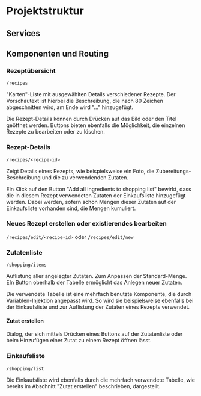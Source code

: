 # Projektstruktur

## Services

## Komponenten und Routing

### Rezeptübersicht

`/recipes`

"Karten"-Liste mit ausgewählten Details verschiedener Rezepte. Der Vorschautext ist hierbei die Beschreibung, die nach 80 Zeichen abgeschnitten wird, am Ende wird "..." hinzugefügt.

Die Rezept-Details können durch Drücken auf das Bild oder den Titel geöffnet werden. Buttons bieten ebenfalls die Möglichkeit, die einzelnen Rezepte zu bearbeiten oder zu löschen.

### Rezept-Details

`/recipes/<recipe-id>`

Zeigt Details eines Rezepts, wie beispielsweise ein Foto, die Zubereitungs-Beschreibung und die zu verwendenden Zutaten.

Ein Klick auf den Button "Add all ingredients to shopping list" bewirkt, dass die in diesem Rezept verwendeten Zutaten der Einkaufsliste hinzugefügt werden. Dabei werden, sofern schon Mengen dieser Zutaten auf der Einkaufsliste vorhanden sind, die Mengen kumuliert.

### Neues Rezept erstellen oder existierendes bearbeiten

`/recipes/edit/<recipe-id>` oder `/recipes/edit/new`

### Zutatenliste

`/shopping/items`

Auflistung aller angelegter Zutaten. Zum Anpassen der Standard-Menge. EIn Button oberhalb der Tabelle ermöglicht das Anlegen neuer Zutaten.

Die verwendete Tabelle ist eine mehrfach benutzte Komponente, die durch Variablen-Injektion angepasst wird. So wird sie beispielsweise ebenfalls bei der Einkaufsliste und zur Auflistung der Zutaten eines Rezepts verwendet.

#### Zutat erstellen

Dialog, der sich mittels Drücken eines Buttons auf der Zutatenliste oder beim Hinzufügen einer Zutat zu einem Rezept öffnen lässt.

### Einkaufsliste

`/shopping/list`

Die Einkaufsliste wird ebenfalls durch die mehrfach verwendete Tabelle, wie bereits im Abschnitt "Zutat erstellen" beschrieben, dargestellt.
